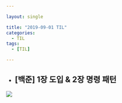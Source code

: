 ```yaml
---

layout: single

title: "2019-09-01 TIL"
categories:
  - TIL
tags:
  - [TIL]

---
```


- ##  [백준] 1장 도입 & 2장 명령 패턴

![](https://user-images.githubusercontent.com/18680116/64074532-6c6b6500-cce7-11e9-9193-378f7bb529dc.jpg)
